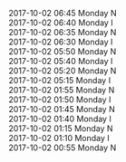 2017-10-02 06:45 Monday  N  
2017-10-02 06:40 Monday  I  
2017-10-02 06:35 Monday  N  
2017-10-02 06:30 Monday  I  
2017-10-02 05:50 Monday  N  
2017-10-02 05:40 Monday  I  
2017-10-02 05:20 Monday  N  
2017-10-02 05:15 Monday  I  
2017-10-02 01:55 Monday  N  
2017-10-02 01:50 Monday  I  
2017-10-02 01:45 Monday  N  
2017-10-02 01:40 Monday  I  
2017-10-02 01:15 Monday  N  
2017-10-02 01:10 Monday  I  
2017-10-02 00:55 Monday  N  
